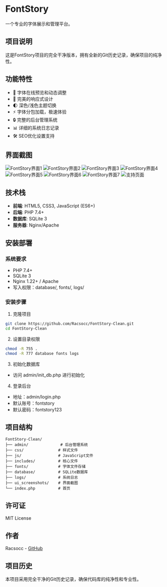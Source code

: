 # FontStory

一个专业的字体展示和管理平台。

## 项目说明

这是FontStory项目的完全干净版本，拥有全新的Git历史记录，确保项目的纯净性。

## 功能特性

- 🎨 字体在线预览和动态调整
- 📱 完美的响应式设计
- 🌓 深色/浅色主题切换
- ⚡️ 字体分包加载，极速体验
- 🔒 完整的后台管理系统
- 📊 详细的系统日志记录
- 🛠 SEO优化设置支持

## 界面截图

![FontStory界面1](ui_screenshots/1_FontStory.png)
![FontStory界面2](ui_screenshots/2_FontStory.png)
![FontStory界面3](ui_screenshots/3_FontStory.png)
![FontStory界面4](ui_screenshots/4_FontStory.png)
![FontStory界面5](ui_screenshots/5_FontStory.png)
![FontStory界面6](ui_screenshots/6_FontStory.png)
![FontStory界面7](ui_screenshots/7_FontStory.png)
![支持页面](ui_screenshots/Support.png)

## 技术栈

- **前端**: HTML5, CSS3, JavaScript (ES6+)
- **后端**: PHP 7.4+
- **数据库**: SQLite 3
- **服务器**: Nginx/Apache

## 安装部署

### 系统要求
- PHP 7.4+
- SQLite 3
- Nginx 1.22+ / Apache
- 写入权限：database/, fonts/, logs/

### 安装步骤

1. 克隆项目
```bash
git clone https://github.com/Racsocc/FontStory-Clean.git
cd FontStory-Clean
```

2. 设置目录权限
```bash
chmod -R 755 .
chmod -R 777 database fonts logs
```

3. 初始化数据库
- 访问 admin/init_db.php 进行初始化

4. 登录后台
- 地址：admin/login.php
- 默认账号：fontstory
- 默认密码：fontstory123

## 项目结构

```
FontStory-Clean/
├── admin/              # 后台管理系统
├── css/               # 样式文件
├── js/                # JavaScript文件
├── includes/          # 核心文件
├── fonts/             # 字体文件存储
├── database/          # SQLite数据库
├── logs/              # 系统日志
├── ui_screenshots/    # 界面截图
└── index.php          # 首页
```

## 许可证

MIT License

## 作者

Racsocc - [GitHub](https://github.com/Racsocc)

## 项目历史

本项目采用完全干净的Git历史记录，确保代码库的纯净性和专业性。